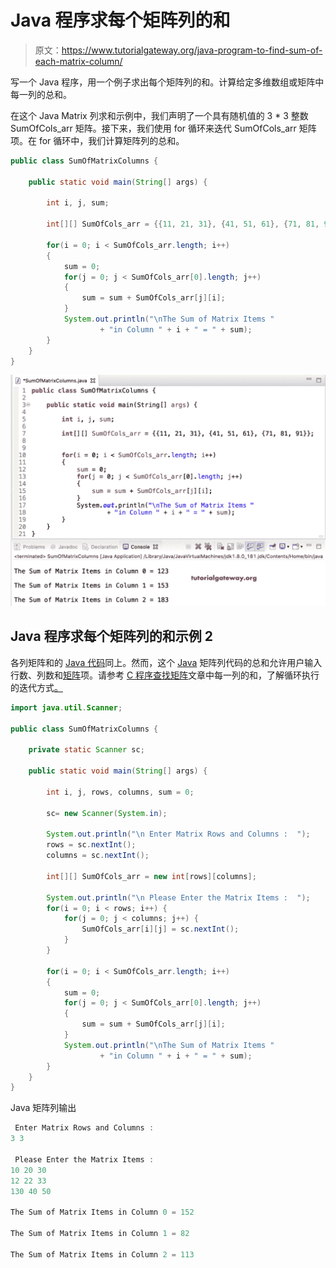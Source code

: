 # Java 程序求每个矩阵列的和

> 原文：<https://www.tutorialgateway.org/java-program-to-find-sum-of-each-matrix-column/>

写一个 Java 程序，用一个例子求出每个矩阵列的和。计算给定多维数组或矩阵中每一列的总和。

在这个 Java Matrix 列求和示例中，我们声明了一个具有随机值的 3 * 3 整数 SumOfCols_arr 矩阵。接下来，我们使用 for 循环来迭代 SumOfCols_arr 矩阵项。在 for 循环中，我们计算矩阵列的总和。

```java
public class SumOfMatrixColumns {

	public static void main(String[] args) {

		int i, j, sum;	

		int[][] SumOfCols_arr = {{11, 21, 31}, {41, 51, 61}, {71, 81, 91}};

		for(i = 0; i < SumOfCols_arr.length; i++)
		{
			sum = 0;
			for(j = 0; j < SumOfCols_arr[0].length; j++)
			{
				sum = sum + SumOfCols_arr[j][i];
			}
			System.out.println("\nThe Sum of Matrix Items "
					+ "in Column " + i + " = " + sum);
		}
	}
}
```

![Java Program to find Sum of each Matrix Column 1](img/c156efa48603ed3d0ab7308d132e4356.png)

## Java 程序求每个矩阵列的和示例 2

各列矩阵和的 [Java 代码](https://www.tutorialgateway.org/learn-java-programs/)同上。然而，这个 [Java](https://www.tutorialgateway.org/java-tutorial/) 矩阵列代码的总和允许用户输入行数、列数和[矩阵](https://www.tutorialgateway.org/two-dimensional-array-in-java/)项。请参考 [C 程序查找矩阵](https://www.tutorialgateway.org/c-program-to-find-sum-of-each-column-in-a-matrix/)文章中每一列的和，了解循环执行的迭代方式[。](https://www.tutorialgateway.org/java-for-loop/)

```java
import java.util.Scanner;

public class SumOfMatrixColumns {

	private static Scanner sc;

	public static void main(String[] args) {

		int i, j, rows, columns, sum = 0;

		sc= new Scanner(System.in);

		System.out.println("\n Enter Matrix Rows and Columns :  ");
		rows = sc.nextInt();
		columns = sc.nextInt();

		int[][] SumOfCols_arr = new int[rows][columns];

		System.out.println("\n Please Enter the Matrix Items :  ");
		for(i = 0; i < rows; i++) {
			for(j = 0; j < columns; j++) {
				SumOfCols_arr[i][j] = sc.nextInt();
			}		
		}	

		for(i = 0; i < SumOfCols_arr.length; i++)
		{
			sum = 0;
			for(j = 0; j < SumOfCols_arr[0].length; j++)
			{
				sum = sum + SumOfCols_arr[j][i];
			}
			System.out.println("\nThe Sum of Matrix Items "
					+ "in Column " + i + " = " + sum);
		}
	}
}
```

Java 矩阵列输出

```java
 Enter Matrix Rows and Columns :  
3 3

 Please Enter the Matrix Items :  
10 20 30
12 22 33
130 40 50

The Sum of Matrix Items in Column 0 = 152

The Sum of Matrix Items in Column 1 = 82

The Sum of Matrix Items in Column 2 = 113
```